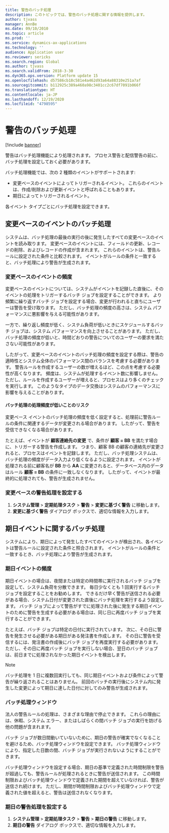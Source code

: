```yaml
---
title: 警告のバッチ処理
description: このトピックでは、警告のバッチ処理に関する情報を提供します。
author: tjvass
manager: AnnBe
ms.date: 09/10/2010
ms.topic: article
ms.prod: ''
ms.service: dynamics-ax-applications
ms.technology: ''
audience: Application user
ms.reviewer: sericks
ms.search.region: Global
ms.author: tjvass
ms.search.validFrom: 2018-3-30
ms.dyn365.ops.version: Platform update 15
ms.openlocfilehash: d57586cb18c581e4a462d93a64a88310e251a7af
ms.sourcegitcommit: b112925c389a460a98c3401cc2c67df7091b066f
ms.translationtype: HT
ms.contentlocale: ja-JP
ms.lasthandoff: 12/19/2020
ms.locfileid: "4798595"
---
```

# <a name="batch-processing-of-alerts"></a>警告のバッチ処理

[!include [banner](../includes/banner.md)]

警告はバッチ処理機能により処理されます。 プロセス警告と配信警告の前に、バッチ処理を設定しておく必要があります。

バッチ処理機能では、次の 2 種類のイベントがサポートされます:

- 変更ベースのイベントによってトリガーされるイベント。 これらのイベントは、作成/削除および更新イベントと呼ばれることもあります。
- 期日によってトリガーされるイベント。

各イベント タイプごとにバッチ処理を設定できます。

## <a name="batch-processing-for-change-based-events"></a>変更ベースのイベントのバッチ処理

システムは、バッチ処理の最後の実行の後に発生したすべての変更ベースのイベントを読み取ります。 変更ベースのイベントには、フィールドの更新、レコードの削除、およびレコードの作成が含まれます。 これらのイベントは、警告ルールに設定された条件と比較されます。 イベントがルールの条件と一致すると、バッチ処理により警告が生成されます。

### <a name="frequency-for-change-based-events"></a>変更ベースのイベントの頻度

変更ベースのイベントについては、システムがイベントを記録した直後に、そのイベントの処理をトリガーするバッチ ジョブを設定することができます。 より頻繁に繰り返すバッチ ジョブを設定する場合、変更が行われると直ちにユーザーは警告を受け取ります。 ただし、バッチ処理の頻度の高さは、システム パフォーマンスに悪影響を与える可能性があります。

一方で、繰り返し頻度が低く、システム負荷が低いときにスケジュールするバッチ ジョブは、システム パフォーマンスを向上させることがあります。 ただし、バッチ処理の頻度が低いと、時間どおりの警告についてのユーザーの要求を満たさない可能性があります。

したがって、変更ベースのイベントのバッチ処理の頻度を設定する際は、警告の適時性とシステム全体のパフォーマンス間のバランスを考慮する必要があります。 警告ルールを作成するユーザーの数が増えるほど、この点を考慮する必要性が高くなります。 頻度は、システムが処理するイベント数に影響しません。 ただし、ルールを作成するユーザーが増えると、プロセスはより多くのチェックを実行します。 このようなタイプのデータ交換はシステムのパフォーマンスに影響を与えることがあります。

#### <a name="the-risks-of-low-batch-frequency"></a>バッチ処理の処理頻度が低いことのリスク

変更ベース イベントのバッチ処理の頻度を低く設定すると、処理前に警告ルールの条件に関連するデータが変更される場合があります。 したがって、警告を受信できなくなる場合があります。

たとえば、イベントが **顧客連絡先の変更** で、条件が **顧客 = BB** を満たす場合に、トリガーする警告を作成します。 つまり、顧客 BB の顧客の連絡先が変更されると、プロセスはイベントを記録します。 ただし、バッチ処理システムは、バッチ処理の頻度がデータ入力より低くなるように設定されます。 イベントが処理される前に顧客名が **BB** から **AA** に変更されると、データベース内のデータはルール **顧客 = BB** の条件に一致しなくなります。 したがって、イベントが最終的に処理されても、警告が生成されません。

### <a name="set-up-processing-for-change-based-alerts"></a>変更ベースの警告処理を設定する

1. **システム管理** &gt; **定期処理タスク** &gt; **警告** &gt; **変更に基づく警告** に移動します。
2. **変更に基づく警告** ダイアログ ボックスで、適切な情報を入力します。

## <a name="batch-processing-for-due-date-events"></a>期日イベントに関するバッチ処理

システムにより、期日によって発生したすべてのイベントが検出され、各イベントは警告ルールに設定された条件と照合されます。 イベントがルールの条件と一致するとき、バッチ処理により警告が生成されます。

### <a name="frequency-for-due-date-events"></a>期日イベントの頻度

期日イベントの場合は、夜間または特定の時間帯に実行されるバッチ ジョブを設定して、システム負荷を分散できます。 毎日少なくとも 1 回実行するバッチ ジョブを設定することをお勧めします。 できるだけ早く警告が送信される必要がある場合、システム日付が変更された直後にバッチ処理を実行するよう設定します。 バッチ ジョブによって警告がすでに処理された後に発生する期日イベントのために警告を生成する必要がある場合は、同じ日に再度バッチ ジョブを実行することができます。

たとえば、バッチ ジョブは特定の日付に実行されています。 次に、その日に警告を発生させる必要がある期日がある発注書を作成します。 その日に警告を受信するには、発注書の作成後にバッチ ジョブを再度実行する必要があります。 ただし、その日に再度バッチ ジョブを実行しない場合、翌日のバッチ ジョブは、前日までに処理されなかった期日イベントを検出します。

> [!NOTE]
> バッチ処理を 1 日に複数回実行しても、同じ期日イベントおよび条件によって警告が繰り返されることはありません。 前回のバッチの実行後にシステム内に発生した変更によって期日に達した日付に対してのみ警告が生成されます。

### <a name="batch-processing-window"></a>バッチ処理ウィンドウ

法人の警告ルールの処理は、さまざまな理由で停止できます。 これらの理由には、休暇、システム エラー、またはしばらくの間バッチ ジョブの実行を妨げる他の問題が含まれます。

バッチ ジョブが数日間動いていないために、期日の警告が確実でなくなることを避けるため、バッチ処理ウィンドウを設定できます。 バッチ処理ウィンドウにより、指定した日数の間、バッチ ジョブが実行されないようにすることができます。

バッチ処理ウィンドウを設定する場合、期日の基準で定義された時間制限を警告が超過しても、警告ルールが処理されるときに警告が送信されます。 この時間制限およびバッチ処理ウィンドウで定義された期間を超えていなければ、警告が送信され続けます。 ただし、期間が時間制限およびバッチ処理ウィンドウで定義された値を超えると、警告は送信されなくなります。

### <a name="set-up-processing-for-due-date-alerts"></a>期日の警告処理を設定する

1. **システム管理** &gt; **定期処理タスク** &gt; **警告** &gt; **期日の警告** に移動します。
2. **期日の警告** ダイアログ ボックスで、適切な情報を入力します。
